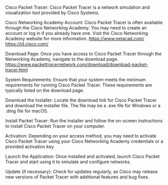 Cisco Packet Tracer:
Cisco Packet Tracer is a network simulation and visualization tool provided by Cisco Systems.

Cisco Networking Academy Account:
Cisco Packet Tracer is often available through the Cisco Networking Academy. You may need to create an account or log in if you already have one. Visit the Cisco Networking Academy website for more information.
https://www.netacad.com/
https://id.cisco.com/

Download Page:
Once you have access to Cisco Packet Tracer through the Networking Academy, navigate to the download page.
https://www.packettracernetwork.com/download/download-packet-tracer.html

System Requirements:
Ensure that your system meets the minimum requirements for running Cisco Packet Tracer. These requirements are typically listed on the download page.

Download the Installer:
Locate the download link for Cisco Packet Tracer and download the installer file. The file may be a .exe file for Windows or a .dmg file for macOS.

Install Packet Tracer:
Run the installer and follow the on-screen instructions to install Cisco Packet Tracer on your computer.

Activation:
Depending on your access method, you may need to activate Cisco Packet Tracer using your Cisco Networking Academy credentials or a provided activation key.

Launch the Application:
Once installed and activated, launch Cisco Packet Tracer and start using it to simulate and configure networks.

Update (if necessary):
Check for updates regularly, as Cisco may release new versions of Packet Tracer with additional features and bug fixes.

